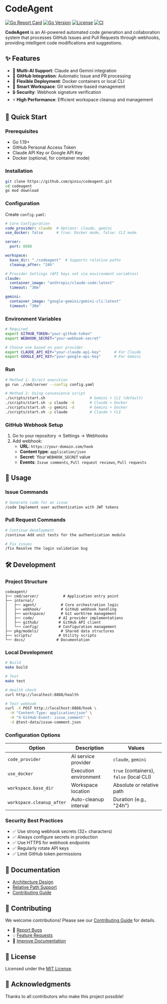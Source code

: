 # CodeAgent

[![Go Report Card](https://goreportcard.com/badge/github.com/qiniu/codeagent)](https://goreportcard.com/report/github.com/qiniu/codeagent)
[![Go Version](https://img.shields.io/github/go-mod/go-version/qiniu/codeagent)](https://go.dev/)
[![License](https://img.shields.io/badge/License-MIT-blue.svg)](LICENSE)
[![CI](https://github.com/qiniu/codeagent/workflows/CI/badge.svg)](https://github.com/qiniu/codeagent/actions)

**CodeAgent** is an AI-powered automated code generation and collaboration system that processes GitHub Issues and Pull Requests through webhooks, providing intelligent code modifications and suggestions.

## ✨ Features

- 🤖 **Multi-AI Support**: Claude and Gemini integration
- 🔄 **GitHub Integration**: Automatic Issue and PR processing
- 🐳 **Flexible Deployment**: Docker containers or local CLI
- 📁 **Smart Workspace**: Git worktree-based management
- 🔒 **Security**: Webhook signature verification
- ⚡ **High Performance**: Efficient workspace cleanup and management

## 🚀 Quick Start

### Prerequisites

- Go 1.19+
- GitHub Personal Access Token
- Claude API Key or Google API Key
- Docker (optional, for container mode)

### Installation

```bash
git clone https://github.com/qiniu/codeagent.git
cd codeagent
go mod download
```

### Configuration

Create `config.yaml`:

```yaml
# Core Configuration
code_provider: claude  # Options: claude, gemini
use_docker: false      # true: Docker mode, false: CLI mode

server:
  port: 8888

workspace:
  base_dir: "./codeagent"  # Supports relative paths
  cleanup_after: "24h"

# Provider Settings (API keys set via environment variables)
claude:
  container_image: "anthropic/claude-code:latest"
  timeout: "30m"

gemini:
  container_image: "google-gemini/gemini-cli:latest"
  timeout: "30m"
```

### Environment Variables

```bash
# Required
export GITHUB_TOKEN="your-github-token"
export WEBHOOK_SECRET="your-webhook-secret"

# Choose one based on your provider
export CLAUDE_API_KEY="your-claude-api-key"      # For Claude
export GOOGLE_API_KEY="your-google-api-key"      # For Gemini
```

### Run

```bash
# Method 1: Direct execution
go run ./cmd/server --config config.yaml

# Method 2: Using convenience script
./scripts/start.sh                    # Gemini + CLI (default)
./scripts/start.sh -p claude -d       # Claude + Docker
./scripts/start.sh -p gemini -d       # Gemini + Docker
./scripts/start.sh -p claude          # Claude + CLI
```

### GitHub Webhook Setup

1. Go to your repository → Settings → Webhooks
2. Add webhook:
   - **URL**: `https://your-domain.com/hook`
   - **Content type**: `application/json`
   - **Secret**: Your `WEBHOOK_SECRET` value
   - **Events**: `Issue comments`, `Pull request reviews`, `Pull requests`

## 💬 Usage

### Issue Commands

```bash
# Generate code for an issue
/code Implement user authentication with JWT tokens
```

### Pull Request Commands

```bash
# Continue development
/continue Add unit tests for the authentication module

# Fix issues
/fix Resolve the login validation bug
```

## 🛠️ Development

### Project Structure

```
codeagent/
├── cmd/server/           # Application entry point
├── internal/
│   ├── agent/           # Core orchestration logic
│   ├── webhook/         # GitHub webhook handling
│   ├── workspace/       # Git worktree management
│   ├── code/           # AI provider implementations
│   ├── github/         # GitHub API client
│   └── config/         # Configuration management
├── pkg/models/          # Shared data structures
├── scripts/            # Utility scripts
└── docs/              # Documentation
```

### Local Development

```bash
# Build
make build

# Test
make test

# Health check
curl http://localhost:8888/health

# Test webhook
curl -X POST http://localhost:8888/hook \
  -H "Content-Type: application/json" \
  -H "X-GitHub-Event: issue_comment" \
  -d @test-data/issue-comment.json
```

### Configuration Options

| Option | Description | Values |
|--------|-------------|---------|
| `code_provider` | AI service provider | `claude`, `gemini` |
| `use_docker` | Execution environment | `true` (containers), `false` (local CLI) |
| `workspace.base_dir` | Workspace location | Absolute or relative path |
| `workspace.cleanup_after` | Auto-cleanup interval | Duration (e.g., "24h") |

### Security Best Practices

- ✅ Use strong webhook secrets (32+ characters)
- ✅ Always configure secrets in production
- ✅ Use HTTPS for webhook endpoints
- ✅ Regularly rotate API keys
- ✅ Limit GitHub token permissions

## 📖 Documentation

- [Architecture Design](docs/xgo-agent.md)
- [Relative Path Support](docs/relative-path-support.md)
- [Contributing Guide](CONTRIBUTING.md)

## 🤝 Contributing

We welcome contributions! Please see our [Contributing Guide](CONTRIBUTING.md) for details.

- 🐛 [Report Bugs](https://github.com/qiniu/codeagent/issues/new?template=bug_report.md)
- 💡 [Feature Requests](https://github.com/qiniu/codeagent/issues/new?template=feature_request.md)
- 📝 [Improve Documentation](https://github.com/qiniu/codeagent/issues/new?template=documentation.md)

## 📄 License

Licensed under the [MIT License](LICENSE).

## 🙏 Acknowledgments

Thanks to all contributors who make this project possible!